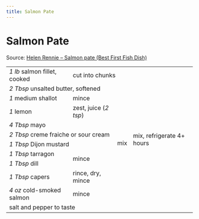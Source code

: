 ```yaml
---
title: Salmon Pate
---
```


# Salmon Pate

Source: <a href="https://www.youtube.com/watch?v=GuUVu36CMtE" rel=external target=_blank><l-icon name=youtube>Helen Rennie</l-icon> – Salmon pate (Best First Fish Dish)</a>

<table class=recipe>
  <tr>
    <td><i>1 lb</i> salmon fillet, cooked</td>
    <td colspan=2>cut into chunks</td>
    <td rowspan=12>mix, refrigerate 4+ hours</td>
  </tr>
  <tr>
    <td colspan=2><i>2 Tbsp</i> unsalted butter, softened</td>
    <td rowspan=10>mix</td>
  </tr>
  <tr>
    <td><i>1</i> medium shallot</td>
    <td>mince</td>
  </tr>
  <tr>
    <td><i>1</i> lemon</td>
    <td>zest, juice (<i>2 tsp</i>)</td>
  </tr>
  <tr>
    <td colspan=2><i>4 Tbsp</i> mayo</td>
  </tr>
  <tr>
    <td colspan=2><i>2 Tbsp</i> creme fraiche or sour cream</td>
  </tr>
  <tr>
    <td colspan=2><i>1 Tbsp</i> Dijon mustard</td>
  </tr>
  <tr>
    <td><i>1 Tbsp</i> tarragon</td>
    <td rowspan=2>mince</td>
  </tr>
  <tr>
    <td><i>1 Tbsp</i> dill</td>
  </tr>
  <tr>
    <td><i>1 Tbsp</i> capers</td>
    <td>rince, dry, mince</td>
  </tr>
  <tr>
    <td><i>4 oz</i> cold-smoked salmon</td>
    <td>mince</td>
  </tr>
  <tr>
    <td colspan=3>salt and pepper to taste</td>
  </tr>
</table>
